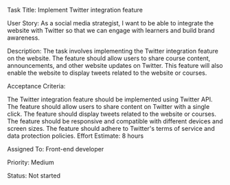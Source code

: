 Task Title: Implement Twitter integration feature

User Story: As a social media strategist, I want to be able to integrate the website with Twitter so that we can engage with learners and build brand awareness.

Description: The task involves implementing the Twitter integration feature on the website. The feature should allow users to share course content, announcements, and other website updates on Twitter. This feature will also enable the website to display tweets related to the website or courses.

Acceptance Criteria:

The Twitter integration feature should be implemented using Twitter API.
The feature should allow users to share content on Twitter with a single click.
The feature should display tweets related to the website or courses.
The feature should be responsive and compatible with different devices and screen sizes.
The feature should adhere to Twitter's terms of service and data protection policies.
Effort Estimate: 8 hours

Assigned To: Front-end developer

Priority: Medium

Status: Not started